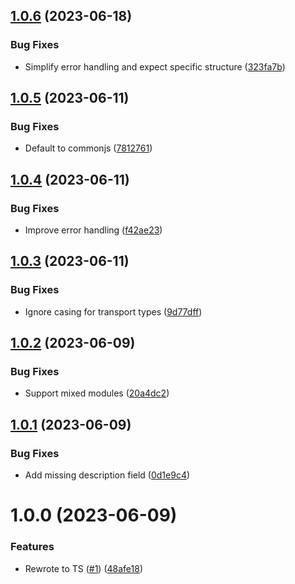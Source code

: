 ## [1.0.6](https://github.com/kapetacom/sdk-nodejs-rest-route/compare/v1.0.5...v1.0.6) (2023-06-18)


### Bug Fixes

* Simplify error handling and expect specific structure ([323fa7b](https://github.com/kapetacom/sdk-nodejs-rest-route/commit/323fa7b3f2bd7d880f6e09d756f7606a9e71231e))

## [1.0.5](https://github.com/kapetacom/sdk-nodejs-rest-route/compare/v1.0.4...v1.0.5) (2023-06-11)


### Bug Fixes

* Default to commonjs ([7812761](https://github.com/kapetacom/sdk-nodejs-rest-route/commit/7812761c4d893bfd780bf897819b114a3b70aec5))

## [1.0.4](https://github.com/kapetacom/sdk-nodejs-rest-route/compare/v1.0.3...v1.0.4) (2023-06-11)


### Bug Fixes

* Improve error handling ([f42ae23](https://github.com/kapetacom/sdk-nodejs-rest-route/commit/f42ae237cfe8beaac89fd49e98b06099f72faaae))

## [1.0.3](https://github.com/kapetacom/sdk-nodejs-rest-route/compare/v1.0.2...v1.0.3) (2023-06-11)


### Bug Fixes

* Ignore casing for transport types ([9d77dff](https://github.com/kapetacom/sdk-nodejs-rest-route/commit/9d77dffc0cfdab89f150d46bdfc3a5eefc5b00f8))

## [1.0.2](https://github.com/kapetacom/sdk-nodejs-rest-route/compare/v1.0.1...v1.0.2) (2023-06-09)


### Bug Fixes

* Support mixed modules ([20a4dc2](https://github.com/kapetacom/sdk-nodejs-rest-route/commit/20a4dc2f174c38223fdaf016a8e30ef4a42c07fe))

## [1.0.1](https://github.com/kapetacom/sdk-nodejs-rest-route/compare/v1.0.0...v1.0.1) (2023-06-09)


### Bug Fixes

* Add missing description field ([0d1e9c4](https://github.com/kapetacom/sdk-nodejs-rest-route/commit/0d1e9c47fe54a883daf771bb1fdb9533eacd15f5))

# 1.0.0 (2023-06-09)


### Features

* Rewrote to TS ([#1](https://github.com/kapetacom/sdk-nodejs-rest-route/issues/1)) ([48afe18](https://github.com/kapetacom/sdk-nodejs-rest-route/commit/48afe181f6110a1ce89f48f2049d864208efcde5))
